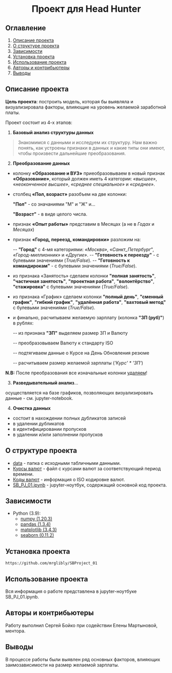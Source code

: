 # <center> Проект для Head Hunter </center>
## Оглавление
1. [Описание проекта](#описание-проекта)
2. [О структуре проекта](#о-структуре-проекта)
3. [Зависимости](#Зависимости)
4. [Установка проекта](#установка-проекта)
5. [Использование проекта](#использование-проекта)
6. [Авторы и контрибьютеры](#авторы-и-контрибьютеры)
7. [Выводы](#выводы)

## Описание проекта
**Цель проекта**: построить модель, которая бы выявляла и визуализировала факторы, влияющие на уровень желаемой заработной платы.

Проект состоит из 4-х этапов:
1. **Базовый анализ структуры данных**


>Знакомимся с данными и исследуем их структуру. Нам важно понять, как устроены признаки в данных и какие типы они имеют, чтобы произвести дальнейшие преобразования.
2. **Преобразование данных**
- колонку **«Образование и ВУЗ»** приеобразовываем в новый признак **«Образование»**, который должен иметь 4 категории: *«высшее»*, «*неоконченное высшее»*, *«среднее специальное»* и *«среднее»*.
- столбец **«Пол, возраст»** разобъем на две колонки:
    
    **"Пол"** - со значаниями "М" и "Ж" и...

    **"Возраст"** - в виде целого числа.
- признак **«Опыт работы»** представим в Месяцах (а не в *Годах* и *Месяцах*)
- признак **«Город, переезд, командировки»** разложим на:

    -- **"Город"** с 4-мя категориями: *«Москва»*, «*Санкт_Петербург*", *«Город-миллионник»* и *«Другие»*.
    -- **"Готовность к переезду"** - с булевыми значениями (*True/False*).
    -- **"Готовность к командирокам"** - с булевыми значениями (*True/False*).
- из признака «Занятость» сделаем колонки **"полная занятость"**, **"частичная занятость"**, **"проектная работа"**, **"волонтёрство"**, **"стажировка"** с булевыми значениями (*True/False*).
- из признака  «График» сделаем колонки **"полный день"**, **"сменный график"**, **"гибкий график"**, **"удалённая работа"**, **"вахтовый метод"** с булевыми значениями (*True/False*).
- и финально, расчитываем желаемую зарплату (колонка **"ЗП (руб)"**) в рублях:

    -- из признака **"ЗП"** выделяем размер ЗП и Валюту
    
    -- преобразовываем Валюту к стандарту ISO
    
    -- подтягиваем данные о Курсе на День Обновления резюме

    -- расчитываем размер желаемой зарплаты (*'Курс' * 'ЗП'*)

**N.B:** После преобразования все изначальные колонки <ins>удаляем</ins>!

3. **Разведывательный анализ**...

осуществляется на базе графиков, позволяющих визуализировать данные - см. jupyter-notebook.


4. **Очистка данных**

+ состоит в нахождении полных дубликатов записей
+ в удалении дубликатов
+ в идентифицировании пропусков
+ в удалении и/или заполнении пропусков


## О структуре проекта
* [data](https://drive.google.com/file/d/1vJayOym05eqpUI1x1fca0sme-25DAKeu/view?usp=share_link) - папка с исходными табличными данными.
* [Курсы валют](https://drive.google.com/file/d/1aCm8xEhe9VjTlRm6Kb7loMEORmymY3JV/view?usp=share_link) - файл с курсами валют за соответствующий период времени.
* [Коды валют](./Currency_ISO.xlsx) - информация о ISO кодировке валют.
* [SB_PJ_01.ipynb](./PJ_Folder/SB_PJ_01.ipynb) - jupyter-ноутбук, содержащий основной код проекта.

## Зависимости
* Python (3.9):
    * [numpy (1.20.3)](https://numpy.org)
    * [pandas (1.3.4)](https://pandas.pydata.org)
    * [matplotlib (3.4.3)](https://matplotlib.org)
    * [seaborn (0.11.2)](https://seaborn.pydata.org)
## Установка проекта
```
https://github.com/mrglibly/SBProject_01
```

## Использование проекта
Вся информация о работе представлена в jupyter-ноутбуке SB_PJ_01.ipynb.
## Авторы и контрибьютеры
Работу выполнил Сергей Бойко при содействии Елены Мартыновой, ментора.
## Выводы
В процессе работы были выявлен ряд основных факторов, влияющих заимозависимости на размер желаемой зарплаты.